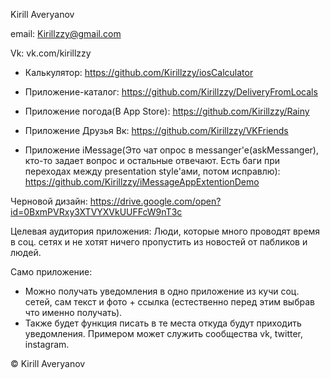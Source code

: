 Kirill Averyanov

email:
Kirillzzy@gmail.com

Vk:
vk.com/kirillzzy

- Калькулятор:
https://github.com/Kirillzzy/iosCalculator

- Приложение-каталог:
https://github.com/Kirillzzy/DeliveryFromLocals

- Приложение погода(В App Store):
https://github.com/Kirillzzy/Rainy

- Приложение Друзья Вк:
https://github.com/Kirillzzy/VKFriends

- Приложение iMessage(Это чат опрос в messanger'е(askMessanger), кто-то задает вопрос и остальные отвечают. Есть баги при переходах между presentation style'ами, потом исправлю):
https://github.com/Kirillzzy/iMessageAppExtentionDemo

Черновой дизайн:
https://drive.google.com/open?id=0BxmPVRxy3XTVYXVkUUFFcW9nT3c

Целевая аудитория приложения:
  Люди, которые много проводят время в соц. сетях и не хотят ничего пропустить из новостей от пабликов и людей.
  
Само приложение:
  - Можно получать уведомления в одно приложение из кучи соц. сетей, сам текст и фото + ссылка
  (естественно перед этим выбрав что именно получать).
  - Также будет функция писать в те места откуда будут приходить уведомления.
  Примером может служить сообщества vk, twitter, instagram.

 © Kirill Averyanov
